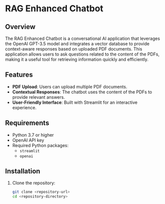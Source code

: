 # RAG Enhanced Chatbot

## Overview
The RAG Enhanced Chatbot is a conversational AI application that leverages the OpenAI GPT-3.5 model and integrates a vector database to provide context-aware responses based on uploaded PDF documents. This application allows users to ask questions related to the content of the PDFs, making it a useful tool for retrieving information quickly and efficiently.

## Features
- **PDF Upload**: Users can upload multiple PDF documents.
- **Contextual Responses**: The chatbot uses the content of the PDFs to provide relevant answers.
- **User-Friendly Interface**: Built with Streamlit for an interactive experience.

## Requirements
- Python 3.7 or higher
- OpenAI API key
- Required Python packages:
  - `streamlit`
  - `openai`

## Installation
1. Clone the repository:
   ```bash
   git clone <repository-url>
   cd <repository-directory>
